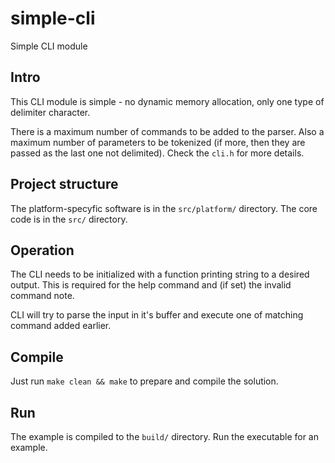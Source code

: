# simple-cli
Simple CLI module

## Intro
This CLI module is simple - no dynamic memory allocation, only one type of delimiter character. 

There is a maximum number of commands to be added to the parser. Also a maximum number of parameters 
to be tokenized (if more, then they are passed as the last one not delimited). Check the `cli.h` for more
details.

## Project structure
The platform-specyfic software is in the `src/platform/` directory. The core code is in the `src/` directory.

## Operation
The CLI needs to be initialized with a function printing string to a desired output.
This is required for the help command and (if set) the invalid command note.

CLI will try to parse the input in it's buffer and execute one of matching command added earlier.

## Compile
Just run `make clean && make` to prepare and compile the solution.

## Run
The example is compiled to the `build/` directory. Run the executable for an example.
